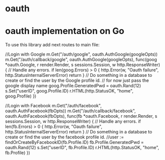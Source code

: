 oauth
=====

oauth implementation on Go
=====
 To use this library add next routes to main file:
 
  //Login with Google
        m.Get("/auth/google", oauth.AuthGoogle(googleOpts))
        m.Get("/auth/callback/google", oauth.AuthGoogle(googleOpts), func(goog *oauth.Google, r render.Render, s sessions.Session, w http.ResponseWriter) {
                // Handle any errors.
                if len(goog.Errors) > 0 {
                        http.Error(w, "Oauth failure", http.StatusInternalServerError)
                        return
                }
                // Do something in a database to create or find the user by the Google profile id.
                // for now just pass the google display name
                goog.Profile.GeneratedPwd = oauth.Rand(12)
                s.Set("userID", goog.Profile.ID)
                r.HTML(http.StatusOK, "home", goog.Profile)
        })

  //Login with Facebook
        m.Get("/auth/facebook", oauth.AuthFacebook(fbOpts))
        m.Get("/auth/callback/facebook", oauth.AuthFacebook(fbOpts), func(fb *oauth.Facebook, r render.Render, s sessions.Session, w http.ResponseWriter) {
                // Handle any errors.
                if len(fb.Errors) > 0 {
                        http.Error(w, "Oauth failure", http.StatusInternalServerError)
                        return
                }
                // Do something in a database to create or find the user by the facebook profile id.
                //user := findOrCreateByFacebookID(fb.Profile.ID)
                fb.Profile.GeneratedPwd = oauth.Rand(12)
                s.Set("userID", fb.Profile.ID)
                r.HTML(http.StatusOK, "home", fb.Profile)
        })
